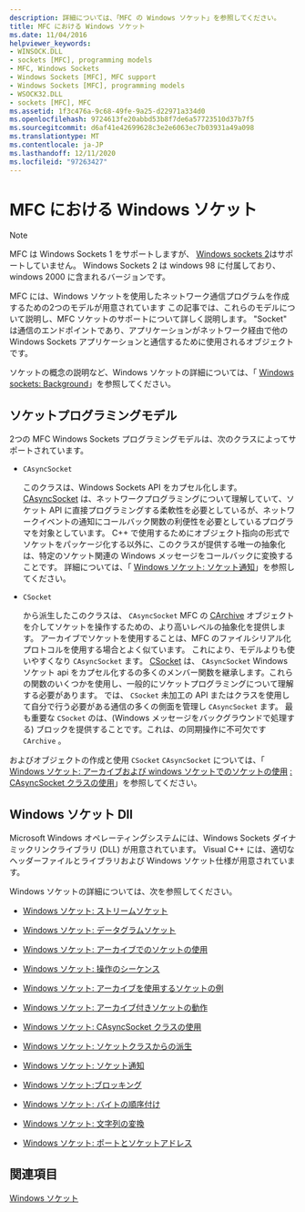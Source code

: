 ```yaml
---
description: 詳細については、「MFC の Windows ソケット」を参照してください。
title: MFC における Windows ソケット
ms.date: 11/04/2016
helpviewer_keywords:
- WINSOCK.DLL
- sockets [MFC], programming models
- MFC, Windows Sockets
- Windows Sockets [MFC], MFC support
- Windows Sockets [MFC], programming models
- WSOCK32.DLL
- sockets [MFC], MFC
ms.assetid: 1f3c476a-9c68-49fe-9a25-d22971a334d0
ms.openlocfilehash: 9724613fe20abbd53b8f7de6a57723510d37b7f5
ms.sourcegitcommit: d6af41e42699628c3e2e6063ec7b03931a49a098
ms.translationtype: MT
ms.contentlocale: ja-JP
ms.lasthandoff: 12/11/2020
ms.locfileid: "97263427"
---
```

# <a name="windows-sockets-in-mfc"></a>MFC における Windows ソケット

> [!NOTE]
> MFC は Windows Sockets 1 をサポートしますが、 [Windows sockets 2](/windows/win32/WinSock/windows-sockets-start-page-2)はサポートしていません。 Windows Sockets 2 は windows 98 に付属しており、windows 2000 に含まれるバージョンです。

MFC には、Windows ソケットを使用したネットワーク通信プログラムを作成するための2つのモデルが用意されています この記事では、これらのモデルについて説明し、MFC ソケットのサポートについて詳しく説明します。 "Socket" は通信のエンドポイントであり、アプリケーションがネットワーク経由で他の Windows Sockets アプリケーションと通信するために使用されるオブジェクトです。

ソケットの概念の説明など、Windows ソケットの詳細については、「 [Windows sockets: Background](../mfc/windows-sockets-background.md)」を参照してください。

## <a name="sockets-programming-models"></a><a name="_core_sockets_programming_models"></a> ソケットプログラミングモデル

2つの MFC Windows Sockets プログラミングモデルは、次のクラスによってサポートされています。

- `CAsyncSocket`

   このクラスは、Windows Sockets API をカプセル化します。 [CAsyncSocket](../mfc/reference/casyncsocket-class.md) は、ネットワークプログラミングについて理解していて、ソケット API に直接プログラミングする柔軟性を必要としているが、ネットワークイベントの通知にコールバック関数の利便性を必要としているプログラマを対象としています。 C++ で使用するためにオブジェクト指向の形式でソケットをパッケージ化する以外に、このクラスが提供する唯一の抽象化は、特定のソケット関連の Windows メッセージをコールバックに変換することです。 詳細については、「 [Windows ソケット: ソケット通知](../mfc/windows-sockets-socket-notifications.md)」を参照してください。

- `CSocket`

   から派生したこのクラスは、 `CAsyncSocket` MFC の [CArchive](../mfc/reference/carchive-class.md) オブジェクトを介してソケットを操作するための、より高いレベルの抽象化を提供します。 アーカイブでソケットを使用することは、MFC のファイルシリアル化プロトコルを使用する場合とよく似ています。 これにより、モデルよりも使いやすくなり `CAsyncSocket` ます。 [CSocket](../mfc/reference/csocket-class.md) は、 `CAsyncSocket` Windows ソケット api をカプセル化するの多くのメンバー関数を継承します。これらの関数のいくつかを使用し、一般的にソケットプログラミングについて理解する必要があります。 では、 `CSocket` 未加工の API またはクラスを使用して自分で行う必要がある通信の多くの側面を管理し `CAsyncSocket` ます。 最も重要な `CSocket` のは、(Windows メッセージをバックグラウンドで処理する) ブロックを提供することです。これは、の同期操作に不可欠です `CArchive` 。

およびオブジェクトの作成と使用 `CSocket` `CAsyncSocket` については、「 [Windows ソケット: アーカイブおよび windows ソケットでのソケットの使用](../mfc/windows-sockets-using-sockets-with-archives.md) [: CAsyncSocket クラスの使用](../mfc/windows-sockets-using-class-casyncsocket.md)」を参照してください。

## <a name="windows-sockets-dlls"></a><a name="_core_mfc_socket_samples_and_windows_sockets_dlls"></a> Windows ソケット Dll

Microsoft Windows オペレーティングシステムには、Windows Sockets ダイナミックリンクライブラリ (DLL) が用意されています。 Visual C++ には、適切なヘッダーファイルとライブラリおよび Windows ソケット仕様が用意されています。

Windows ソケットの詳細については、次を参照してください。

- [Windows ソケット: ストリームソケット](../mfc/windows-sockets-stream-sockets.md)

- [Windows ソケット: データグラムソケット](../mfc/windows-sockets-datagram-sockets.md)

- [Windows ソケット: アーカイブでのソケットの使用](../mfc/windows-sockets-using-sockets-with-archives.md)

- [Windows ソケット: 操作のシーケンス](../mfc/windows-sockets-sequence-of-operations.md)

- [Windows ソケット: アーカイブを使用するソケットの例](../mfc/windows-sockets-example-of-sockets-using-archives.md)

- [Windows ソケット: アーカイブ付きソケットの動作](../mfc/windows-sockets-how-sockets-with-archives-work.md)

- [Windows ソケット: CAsyncSocket クラスの使用](../mfc/windows-sockets-using-class-casyncsocket.md)

- [Windows ソケット: ソケットクラスからの派生](../mfc/windows-sockets-deriving-from-socket-classes.md)

- [Windows ソケット: ソケット通知](../mfc/windows-sockets-socket-notifications.md)

- [Windows ソケット:ブロッキング](../mfc/windows-sockets-blocking.md)

- [Windows ソケット: バイトの順序付け](../mfc/windows-sockets-byte-ordering.md)

- [Windows ソケット: 文字列の変換](../mfc/windows-sockets-converting-strings.md)

- [Windows ソケット: ポートとソケットアドレス](../mfc/windows-sockets-ports-and-socket-addresses.md)

## <a name="see-also"></a>関連項目

[Windows ソケット](../mfc/windows-sockets.md)
